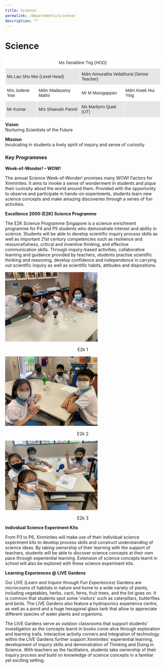 ```yaml
---
title: Science
permalink: /departments/science/
description: ""
---
```

# **Science**

<table style="border-collapse:collapse;border-spacing:0" class="tg"><thead><tr><th style="background-color:#FFF;border-color:#ffffff;border-style:solid;border-width:1px;color:#222;font-family:Arial, sans-serif;font-size:14px;font-weight:normal;overflow:hidden;padding:10px 5px;text-align:center;vertical-align:top;word-break:normal" colspan="4">Ms Geraldine Tng (HOD)</th></tr></thead><tbody><tr><td style="background-color:#E6E6E6;border-color:#ffffff;border-style:solid;border-width:1px;color:#222;font-family:Arial, sans-serif;font-size:14px;overflow:hidden;padding:10px 5px;text-align:left;vertical-align:middle;word-break:normal" colspan="2">Ms Lau Shu Mei (Level Head)</td><td style="background-color:#E6E6E6;border-color:#ffffff;border-style:solid;border-width:1px;color:#222;font-family:Arial, sans-serif;font-size:14px;overflow:hidden;padding:10px 5px;text-align:left;vertical-align:middle;word-break:normal" colspan="2">Mdm Annuratha Veilathurai (Senior Teacher)</td></tr><tr><td style="background-color:#FFF;border-color:#ffffff;border-style:solid;border-width:1px;color:#222;font-family:Arial, sans-serif;font-size:14px;overflow:hidden;padding:10px 5px;text-align:left;vertical-align:middle;word-break:normal">Mrs Jodene Yow</td><td style="background-color:#FFF;border-color:#ffffff;border-style:solid;border-width:1px;color:#222;font-family:Arial, sans-serif;font-size:14px;overflow:hidden;padding:10px 5px;text-align:left;vertical-align:middle;word-break:normal">Mdm Madasamy Malini</td><td style="background-color:#FFF;border-color:#ffffff;border-style:solid;border-width:1px;color:#222;font-family:Arial, sans-serif;font-size:14px;overflow:hidden;padding:10px 5px;text-align:left;vertical-align:middle;word-break:normal">Mr M Murugappan</td><td style="background-color:#FFF;border-color:#ffffff;border-style:solid;border-width:1px;color:#222;font-family:Arial, sans-serif;font-size:14px;overflow:hidden;padding:10px 5px;text-align:left;vertical-align:middle;word-break:normal">Mdm Kwek Hui Ying</td></tr><tr><td style="background-color:#E6E6E6;border-color:#ffffff;border-style:solid;border-width:1px;color:#222;font-family:Arial, sans-serif;font-size:14px;overflow:hidden;padding:10px 5px;text-align:left;vertical-align:middle;word-break:normal">Mr Kumar</td><td style="background-color:#E6E6E6;border-color:#ffffff;border-style:solid;border-width:1px;color:#222;font-family:Arial, sans-serif;font-size:14px;overflow:hidden;padding:10px 5px;text-align:left;vertical-align:middle;word-break:normal">Mrs Shaevah Pannir</td><td style="background-color:#E6E6E6;border-color:#ffffff;border-style:solid;border-width:1px;color:#222;font-family:Arial, sans-serif;font-size:14px;overflow:hidden;padding:10px 5px;text-align:left;vertical-align:middle;word-break:normal">Ms Marilynn Quek (UT)</td><td style="background-color:#e6e6e6;border-color:#ffffff;border-style:solid;border-width:1px;font-family:Arial, sans-serif;font-size:14px;overflow:hidden;padding:10px 5px;text-align:left;vertical-align:top;word-break:normal"></td></tr></tbody></table>

**Vision**    
Nurturing Scientists of the Future

**Mission**    
Inculcating in students a lively spirit of inquiry and sense of curiosity

### Key Programmes

**Week-of-Wonder! – WOW!**

The annual Science Week-of-Wonder! promises many WOW! Factors for Xinminites. It aims to invoke a sense of wonderment in students and pique their curiosity about the world around them. Provided with the opportunity to observe and participate in hands-on experiments, students learn new science concepts and make amazing discoveries through a series of fun activities.

**Excellence 2000 (E2K) Science Programme**

The E2K Science Programme Singapore is a science enrichment programme for P4 and P5 students who demonstrate interest and ability in science. Students will be able to develop scientific inquiry process skills as well as important 21st century competencies such as resilience and resourcefulness, critical and inventive thinking, and effective communication skills. Through inquiry-based activities, collaborative learning and guidance provided by teachers, students practise scientific thinking and reasoning, develop confidence and independence in carrying out scientific inquiry as well as scientific habits, attitudes and dispositions.

![](/images/E2K-1-300x225.jpg)
<center>E2k 1</center>

![](/images/E2K-2-300x225.jpg)
<center>E2k 2</center>

![](/images/E2K-3-300x225.jpg)
<center>E2k 3</center>

**Individual Science Experiment Kits**

From P3 to P6, Xinminites will make use of their individual science experiment kits to develop process skills and construct understanding of science ideas. By taking ownership of their learning with the support of teachers, students will be able to discover science concepts at their own pace through experiential learning. Extension of science concepts learnt in school will also be explored with these science experiment kits.

**Learning Experiences @ LIVE Gardens**

Our LIVE (_Learn and Inquire through Fun Experiences_) Gardens are microcosms of habitats in nature and home to a wide variety of plants, including vegetables, herbs, cacti, ferns, fruit trees, and the list goes on. It is common that students spot some ‘visitors’ such as caterpillars, butterflies and birds. The LIVE Gardens also feature a hydroponics experience centre, as well as a pond and a huge hexagonal glass tank that allow to appreciate different species of water plants and organisms.

The LIVE Gardens serve as outdoor classrooms that support students’ investigation as the concepts learnt in books come alive through exploration and learning trails. Interactive activity corners and integration of technology within the LIVE Gardens further support Xinminites’ experiential learning, development of inquiry skills and demonstration of Thinking and Doing in Science. With teachers as the facilitators, students take ownership of their inquiry process and build on knowledge of science concepts in a familiar yet exciting setting.